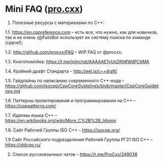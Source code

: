 # Mini FAQ ([pro.cxx](https://t.me/ProCxx/249036))
1. Полезные ресурсы с материалами по C++:

1.1. https://en.cppreference.com – есть все, что нужно, как для новичков, так и не очень (@FailsBot использует их систему поиска по команде /cppref);

1.2. http://github.com/procxx/FAQ – WIP FAQ от @procxx;

1.3. Книгопомойка: https://t.me/joinchat/AAAAAE1yUq2Kh6WdPCtjMA

1.4. Крайний драфт Стандарта – http://eel.is/c++draft/

1.5. Гайдлайны по написанию современного C++-кода – https://github.com/isocpp/CppCoreGuidelines/blob/master/CppCoreGuidelines.md

1.6. Паттерны проектирования и программирования на C++ – https://cpppatterns.com/

1.7. Идиомы языка C++ – https://en.wikibooks.org/wiki/More_C%2B%2B_Idioms

1.8. Сайт Рабочей Группы ISO C++ – https://isocpp.org/

1.9 Сайт Российского подразделения Рабочей Группы РГ21 ISO C++ – https://stdcpp.ru/

2. Список русскоязычных чатов – https://t.me/ProCxx/249036
